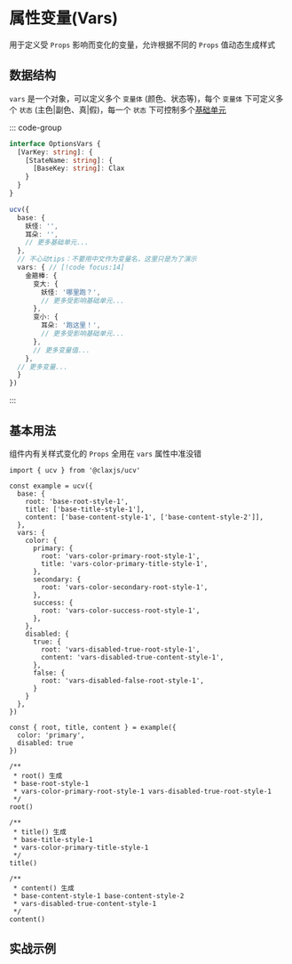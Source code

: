 # 属性变量(Vars)

用于定义受 `Props` 影响而变化的变量，允许根据不同的 `Props` 值动态生成样式

## 数据结构

`vars` 是一个对象，可以定义多个 `变量体` (颜色、状态等)，每个 `变量体` 下可定义多个 `状态` (主色|副色、真|假)，每一个 `状态` 下可控制多个[基础单元](./base.md#基本用法)

::: code-group

```ts [类型]
interface OptionsVars {
  [VarKey: string]: {
    [StateName: string]: {
      [BaseKey: string]: Clax
    }
  }
}
```

```ts [示例]
ucv({
  base: {
    妖怪: '',
    耳朵: '',
    // 更多基础单元...
  },
  // 不心动tips：不要用中文作为变量名，这里只是为了演示
  vars: { // [!code focus:14]
    金箍棒: {
      变大: {
        妖怪: '哪里跑？',
        // 更多受影响基础单元...
      },
      变小: {
        耳朵: '跑这里！',
        // 更多受影响基础单元...
      },
      // 更多变量值...
    },
  // 更多变量...
  }
})
```

:::

## 基本用法

组件内有关样式变化的 `Props` 全用在 `vars` 属性中准没错

```ts{9-31} twoslash
import { ucv } from '@claxjs/ucv'

const example = ucv({
  base: {
    root: 'base-root-style-1',
    title: ['base-title-style-1'],
    content: ['base-content-style-1', ['base-content-style-2']],
  },
  vars: {
    color: {
      primary: {
        root: 'vars-color-primary-root-style-1',
        title: 'vars-color-primary-title-style-1',
      },
      secondary: {
        root: 'vars-color-secondary-root-style-1',
      },
      success: {
        root: 'vars-color-success-root-style-1',
      },
    },
    disabled: {
      true: {
        root: 'vars-disabled-true-root-style-1',
        content: 'vars-disabled-true-content-style-1',
      },
      false: {
        root: 'vars-disabled-false-root-style-1',
      }
    }
  },
})

const { root, title, content } = example({
  color: 'primary',
  disabled: true
})

/**
 * root() 生成
 * base-root-style-1
 * vars-color-primary-root-style-1 vars-disabled-true-root-style-1
 */
root()

/**
 * title() 生成
 * base-title-style-1
 * vars-color-primary-title-style-1
 */
title()

/**
 * content() 生成
 * base-content-style-1 base-content-style-2
 * vars-disabled-true-content-style-1
 */
content()
```

## 实战示例
